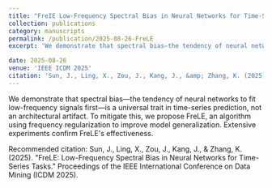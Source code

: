 ```yaml
---
title: "FreIE Low-Frequency Spectral Bias in Neural Networks for Time-Series Tasks"
collection: publications
category: manuscripts
permalink: /publication/2025-08-26-FreLE
excerpt: 'We demonstrate that spectral bias—the tendency of neural networks to fit low-frequency signals first—is a universal trait in time-series prediction, not an architectural artifact. To mitigate this, we propose FreLE, an algorithm using frequency regularization to improve model generalization. Extensive experiments confirm FreLE''s effectiveness.'

date: 2025-08-26
venue: 'IEEE ICDM 2025'
citation: 'Sun, J., Ling, X., Zou, J., Kang, J., &amp; Zhang, K. (2025). &quot;FreLE: Low-Frequency Spectral Bias in Neural Networks for Time-Series Tasks.&quot; Proceedings of the IEEE International Conference on Data Mining (ICDM 2025).'
---
```

We demonstrate that spectral bias—the tendency of neural networks to fit low-frequency signals first—is a universal trait in time-series prediction, not an architectural artifact. To mitigate this, we propose FreLE, an algorithm using frequency regularization to improve model generalization. Extensive experiments confirm FreLE's effectiveness.


Recommended citation: Sun, J., Ling, X., Zou, J., Kang, J., & Zhang, K. (2025). "FreLE: Low-Frequency Spectral Bias in Neural Networks for Time-Series Tasks." Proceedings of the IEEE International Conference on Data Mining (ICDM 2025).